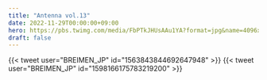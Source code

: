```yaml
---
title: "Antenna vol.13"
date: 2022-11-29T00:00:00+09:00
hero: https://pbs.twimg.com/media/FbPTkJHUsAAu1YA?format=jpg&name=4096x4096
draft: false
---
```


{{< tweet user="BREIMEN_JP" id="1563843844692647948" >}}
{{< tweet user="BREIMEN_JP" id="1598166175783219200" >}}
